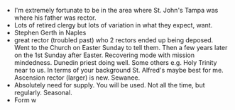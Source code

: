 - I'm extremely fortunate to be in the area where St. John's Tampa was where his father was rector.
- Lots of retired clergy but lots of variation in what they expect, want.
- Stephen Gerth in Naples
- great rector (troubled past) who 2 rectors ended up being deposed. Went to the Church on Easter Sunday to tell them. Then a few years later on the 1st Sunday after Easter. Recovering mode with mission mindedness. Dunedin priest doing well. Some others e.g. Holy Trinity near to us. In terms of your background St. Alfred's maybe best for me. Ascension rector (larger) is new. Sewanee.
- Absolutely need for supply. You will be used. Not all the time, but regularly. Seasonal.
- Form w